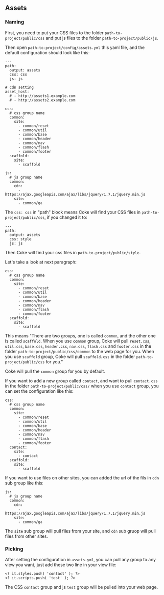 ## Assets

### Naming

First, you need to put your CSS files to the folder `path-to-project/public/css` and put js files to the folder `path-to-project/public/js`.

Then open `path-to-project/config/assets.yml` this yaml file, and the default configuration should look like this:

    ---
    path:
      output: assets
      css: css
      js: js

    # cdn setting
    asset_host:
      # - http://assets1.example.com
      # - http://assets2.example.com

    css:
      # css group name
      common:
        site:
          - common/reset
          - common/util
          - common/base
          - common/header
          - common/nav
          - common/flash
          - common/footer
      scaffold:
        site:
          - scaffold

    js:
      # js group name
      common:
        cdn:
          - https://ajax.googleapis.com/ajax/libs/jquery/1.7.1/jquery.min.js
        site:
          - common/ga

The `css: css` in "path" block means Coke will find your CSS files in `path-to-project/public/css`, if you changed it to:

    ---
    path:
      output: assets
      css: style
      js: js

Then Coke will find your css files in `path-to-project/public/style`.

Let's take a look at next paragraph:

    css:
      # css group name
      common:
        site:
          - common/reset
          - common/util
          - common/base
          - common/header
          - common/nav
          - common/flash
          - common/footer
      scaffold:
        site:
          - scaffold

This means "There are two groups, one is called `common`, and the other one is called `scaffold`. When you use `common` group, Coke will pull `reset.css`, `util.css`, `base.css`, `header.css`, `nav.css`, `flash.css` and `footer.css` in the folder `path-to-project/public/css/common` to the web page for you. When you use `scaffold` group, Coke will pull `scaffold.css` in the folder `path-to-project/public/css` for you."

Coke will pull the `common` group for you by default.

If you want to add a new group called `contact`, and want to pull `contact.css` in the folder `path-to-project/public/css/` when you use `contact` group, you can set the configuration like this:

    css:
      # css group name
      common:
        site:
          - common/reset
          - common/util
          - common/base
          - common/header
          - common/nav
          - common/flash
          - common/footer
      contact:
        site:
          - contact
      scaffold:
        site:
          - scaffold

If you want to use files on other sites, you can added the url of the fils in `cdn` sub group like this:

    js:
      # js group name
      common:
        cdn:
          - https://ajax.googleapis.com/ajax/libs/jquery/1.7.1/jquery.min.js
        site:
          - common/ga

The `site` sub group will pull files from your site, and `cdn` sub gruop will pull files from other sites.

### Picking

After setting the configuration in `assets.yml`, you can pull any group to any view you want, just add these two line in your view file:

    <? it.styles.push( 'contact' ); ?>
    <? it.scripts.push( 'test' ); ?>

The CSS `contact` group and js `test` group will be pulled into your web page.

